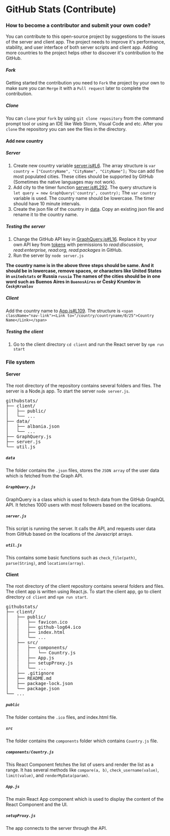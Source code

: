 # GitHub Stats (Contribute)
### How to become a contributor and submit your own code?
You can contribute to this open-source project by suggestions to the issues of the server and client app.
The project needs to improve it's performance, stability, and user interface of both server scripts and client app.
Adding more countries to the project helps other to discover it's contribution to the GitHub.

##### Fork
Getting started the contribution you need to `Fork` the project by your own to make sure you can `Merge` it with a `Pull request`
later to complete the contribution.

##### Clone
You can `clone` your `fork` by using `git clone repository` from the command prompt tool or
using an IDE like Web Storm, Visual Code and etc. After you `clone` the repository you can see the files
in the directory.

#### Add new country
##### Server
1. Create new country variable [server.js#L6](https://github.com/gayanvoice/githubstats/blob/ab7bafdc24cef53abd2ec01a7b73a6536172cc65/server.js#L6).
The array structure is `var country = ["CountryName", "CityName", "CityName"];` You can add five most populated cities. These cities should be supported by GitHub (Sometimes the native languages may not work).
2. Add city to the timer function [server.js#L292](https://github.com/gayanvoice/githubstats/blob/ab7bafdc24cef53abd2ec01a7b73a6536172cc65/server.js#L292).
The query structure is ` let query = new GraphQuery('country', country);` The `var country` variable is used. The country name should be lowercase. The timer should have 10 minute intervals.
3. Create the json file of the country in  [data](https://github.com/gayanvoice/githubstats/tree/master/data). Copy an existing json file and rename it to the country name.
##### Testing the server
1. Change the GitHub API key in [GraphQuery.js#L16](https://github.com/gayanvoice/githubstats/blob/ab7bafdc24cef53abd2ec01a7b73a6536172cc65/GraphQuery.js#L16). Replace it by your own API key from
[tokens](https://github.com/settings/tokens) with permissions to _read:discussion, read:enterprise, read:org, read:packages_ in GitHub.
2. Run the server by `node server.js`

**The country name is in the above three steps should be same. And it should be in lowercase, remove spaces, or characters like United States in `unitedstats` or Russia `russia`**
**The names of the cities should be in one word such as Buenos Aires in `BuenosAires` or Český Krumlov in `ČeskýKrumlov`**

##### Client
Add the country name to [App.js#L109](https://github.com/gayanvoice/githubstats/blob/a7e8283fdf933717fbef6dfadea754cf47176a98/client/src/App.js#L109). The structure is `<span className="nav-link"><Link to="/country/countryname/0/25">Country Name</Link></span>`

##### Testing the client
1. Go to the client directory `cd client` and run the React server by `npm run start`


### File system
#### Server
The root directory of the repository contains several folders and files. The server is a Node.js app.
To start the server `node server.js`.
<pre>
githubstats/
├── client/
│   ├── public/
│   └── ...
├── data/
│   ├── albania.json
│   └── ...
├── GraphQuery.js
├── server.js
└── util.js
</pre>
##### `data`
The folder contains the `.json` files, stores the  `JSON array` of the user data which is fetched
from the Graph API. 
##### `GraphQuery.js`
GraphQuery is a class which is used to fetch data from the GitHub GraphQL API.
It fetches 1000 users with most followers based on the locations.
##### `server.js`
This script is running the server. It calls the API, and requests user data from GitHub based
on the locations of the Javascript arrays.
##### `util.js`
This contains some basic functions such as `check_file(path)`, `parse(String)`, and `locations(array)`.


#### Client
The root directory of the client repository contains several folders and files.
The client app is written using React.js. To start the client app, go to client directory `cd client` and `npm run start`.
<pre>
githubstats/
├── client/
│   ├── public/
│   │   ├── favicon.ico
│   │   ├── github-log64.ico
│   │   ├── index.html
│   │   └── ...
│   ├── src/
│   │   ├── components/
│   │   │   └── Country.js
│   │   ├── App.js
│   │   ├── setupProxy.js
│   │   └── ...
│   ├── .gitignore
│   ├── README.md
│   ├── package-lock.json
│   └── package.json
└── ...
</pre>
##### `public`
The folder contains the `.ico` files, and index.html file.
##### `src`
The folder contains the `components` folder which contains `Country.js` file.
##### `components/Country.js`
This React Component fetches the list of users and render the list as a range.
It has several methods like `compare(a, b)`, `check_username(value)`, `limit(value)`, and `renderMyData(param)`.
##### `App.js`
The main React App component which is used to display the content of the React Component and the UI.
##### `setupProxy.js`
The app connects to the server through the API.

 

